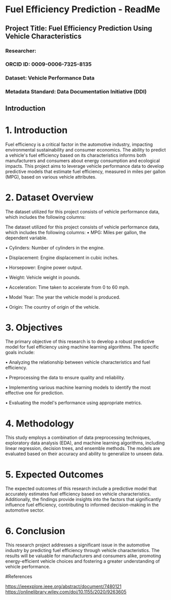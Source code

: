 
# Fuel Efficiency Prediction - ReadMe

## Project Title: Fuel Efficiency Prediction Using Vehicle Characteristics
### Researcher: 
### ORCID ID: 0009-0006-7325-8135
### Dataset: Vehicle Performance Data
### Metadata Standard: Data Documentation Initiative (DDI)

## Introduction


# 1. Introduction
Fuel efficiency is a critical factor in the automotive industry, impacting environmental sustainability and consumer economics. The ability to predict a vehicle's fuel efficiency based on its characteristics informs both manufacturers and consumers about energy consumption and ecological impacts. This project aims to leverage vehicle performance data to develop predictive models that estimate fuel efficiency, measured in miles per gallon (MPG), based on various vehicle attributes.

# 2. Dataset Overview
The dataset utilized for this project consists of vehicle performance data, which includes the following columns:

The dataset utilized for this project consists of vehicle performance data, which includes the following columns:
•	MPG: Miles per gallon, the dependent variable.

•	Cylinders: Number of cylinders in the engine.

•	Displacement: Engine displacement in cubic inches.

•	Horsepower: Engine power output.

•	Weight: Vehicle weight in pounds.

•	Acceleration: Time taken to accelerate from 0 to 60 mph.

•	Model Year: The year the vehicle model is produced.

•	Origin: The country of origin of the vehicle.


# 3. Objectives
The primary objective of this research is to develop a robust predictive model for fuel efficiency using machine learning algorithms. The specific goals include:

•	Analyzing the relationship between vehicle characteristics and fuel efficiency.

•	Preprocessing the data to ensure quality and reliability.

•	Implementing various machine learning models to identify the most effective one for prediction.

•	Evaluating the model's performance using appropriate metrics.


# 4. Methodology
This study employs a combination of data preprocessing techniques, exploratory data analysis (EDA), and machine learning algorithms, including linear regression, decision trees, and ensemble methods. The models are evaluated based on their accuracy and ability to generalize to unseen data.

# 5. Expected Outcomes
The expected outcomes of this research include a predictive model that accurately estimates fuel efficiency based on vehicle characteristics. Additionally, the findings provide insights into the factors that significantly influence fuel efficiency, contributing to informed decision-making in the automotive sector.

# 6. Conclusion
This research project addresses a significant issue in the automotive industry by predicting fuel efficiency through vehicle characteristics. The results will be valuable for manufacturers and consumers alike, promoting energy-efficient vehicle choices and fostering a greater understanding of vehicle performance.

#References

https://ieeexplore.ieee.org/abstract/document/7480121
https://onlinelibrary.wiley.com/doi/10.1155/2020/9263605
